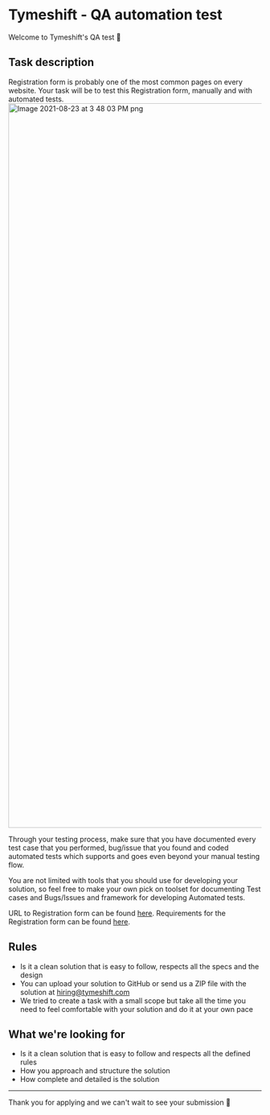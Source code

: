 # Tymeshift - QA automation test
Welcome to Tymeshift's QA test 🧪 

## Task description

Registration form is probably one of the most common pages on every website. Your task will be to test this Registration form, manually and with automated tests. <img width="1440" alt="Image 2021-08-23 at 3 48 03 PM png" src="https://user-images.githubusercontent.com/55278904/130460586-9cc31ffe-77c6-480f-9fd4-f654a52423f1.png">

Through your testing process, make sure that you have documented every test case that you performed, bug/issue that you found and coded automated tests which supports and goes even beyond your manual testing flow.

You are not limited with tools that you should use for developing your solution, so feel free to make your own pick on toolset for documenting Test cases and Bugs/Issues and framework for developing Automated tests.


URL to Registration form can be found [here](https://deploy-preview-2--stupefied-kare-608721.netlify.app/?utm_source=github&utm_campaign=bot_dp).
Requirements for the Registration form can be found [here](https://tymeshift.slite.com/app/channels/user-Gzp8y_503p/notes/AvoXA~Vyt).

## Rules

* Is it a clean solution that is easy to follow, respects all the specs and the design
* You can upload your solution to GitHub or send us a ZIP file with the solution at hiring@tymeshift.com
* We tried to create a task with a small scope but take all the time you need to feel comfortable with your solution and do it at your own pace

## What we're looking for

* Is it a clean solution that is easy to follow and respects all the defined rules
* How you approach and structure the solution
* How complete and detailed is the solution

---

Thank you for applying and we can't wait to see your submission 🎉
